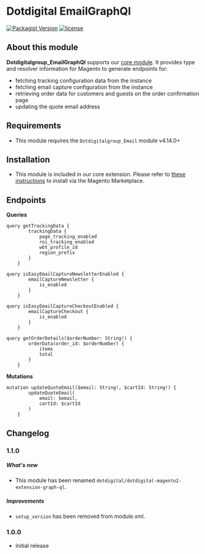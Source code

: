 # Dotdigital EmailGraphQl
[![Packagist Version](https://img.shields.io/packagist/v/dotdigital/dotdigital-magento2-extension-graph-ql?color=green&label=stable)](https://github.com/dotmailer/dotmailer-magento2-extension-graph-ql/releases)
[![license](https://img.shields.io/github/license/mashape/apistatus.svg)](LICENSE.md)

## About this module
**Dotdigitalgroup_EmailGraphQl** supports our [core module](https://github.com/dotmailer/dotmailer-magento2-extension).
It provides type and resolver information for Magento to generate endpoints for:
- fetching tracking configuration data from the instance
- fetching email capture configuration from the instance
- retrieving order data for customers and guests on the order confirmation page 
- updating the quote email address

## Requirements
- This module requires the `Dotdigitalgroup_Email` module v4.14.0+

## Installation
- This module is included in our core extension. Please refer to [these instructions](https://github.com/dotmailer/dotmailer-magento2-extension#installation) to install via the Magento Marketplace.

## Endpoints

**Queries**
```
query getTrackingData {
        trackingData {
            page_tracking_enabled
            roi_tracking_enabled
            wbt_profile_id
            region_prefix
        }
    }

query isEasyEmailCaptureNewsletterEnabled {
        emailCaptureNewsletter {
            is_enabled
        }
    }

query isEasyEmailCaptureCheckoutEnabled {
        emailCaptureCheckout {
            is_enabled
        }
    }

query getOrderDetails($orderNumber: String!) {
        orderData(order_id: $orderNumber) {
            items
            total
        }
    }
```

**Mutations**
```
mutation updateQuoteEmail($email: String!, $cartId: String!) {
        updateQuoteEmail(
            email: $email,
            cartId: $cartId
        )
    }
```

## Changelog

### 1.1.0

##### What's new
- This module has been renamed `dotdigital/dotdigital-magento2-extension-graph-ql`.

##### Improvements
- `setup_version` has been removed from module.xml.

### 1.0.0
- Initial release
